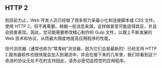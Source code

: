 ## HTTP 2

到目前为止，Web 开发人员已经做了很多努力来最小化和连接脚本或 CSS 文件。使用 HTTP 2，将不再需要。根据一些消息来源，这样做甚至可能适得其反，并且会损害表现。因此，您可能需要修改精心制作的 Gulp 文件，以跟上不断发展的 Web 技术和协议，从而最大限度地提高应用程序的性能。

现代浏览器（通常也称为“常青树”浏览器，因为它们总是最新的）已经支持 HTTP 2.服务器软件也很快就会加入到潮流中，并且在接下来的几年里，我们将看到这个改进的协议无处不在的支持因此，请务必密切监控您的应用程序。